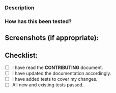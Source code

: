 <!--- Provide a general summary of your changes in the Title above -->

### Description
<!--- Describe your changes in detail -->

### How has this been tested?
<!--- Please describe in detail how you tested your changes. -->
<!--- Include details of your testing environment, and the tests you ran to -->
<!--- see how your change affects other areas of the code, etc. -->

## Screenshots (if appropriate):

## Checklist:
<!--- Go over all the following points, and put an `x` in all the boxes that apply. -->
<!--- If you're unsure about any of these, don't hesitate to ask. We're here to help! -->
- [ ] I have read the **CONTRIBUTING** document.
- [ ] I have updated the documentation accordingly.
- [ ] I have added tests to cover my changes.
- [ ] All new and existing tests passed.
